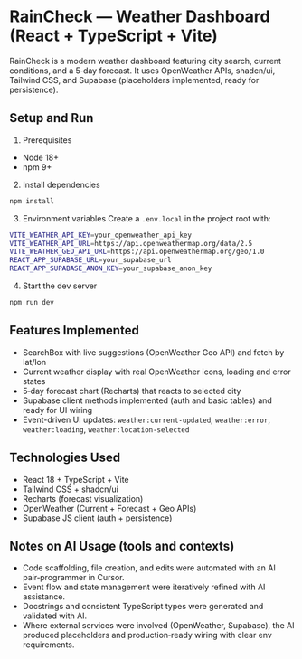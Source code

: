 # RainCheck — Weather Dashboard (React + TypeScript + Vite)

RainCheck is a modern weather dashboard featuring city search, current conditions, and a 5‑day forecast. It uses OpenWeather APIs, shadcn/ui, Tailwind CSS, and Supabase (placeholders implemented, ready for persistence).

## Setup and Run

1) Prerequisites
- Node 18+
- npm 9+

2) Install dependencies
```bash
npm install
```

3) Environment variables
Create a `.env.local` in the project root with:
```bash
VITE_WEATHER_API_KEY=your_openweather_api_key
VITE_WEATHER_API_URL=https://api.openweathermap.org/data/2.5
VITE_WEATHER_GEO_API_URL=https://api.openweathermap.org/geo/1.0
REACT_APP_SUPABASE_URL=your_supabase_url
REACT_APP_SUPABASE_ANON_KEY=your_supabase_anon_key
```

4) Start the dev server
```bash
npm run dev
```

## Features Implemented
- SearchBox with live suggestions (OpenWeather Geo API) and fetch by lat/lon
- Current weather display with real OpenWeather icons, loading and error states
- 5‑day forecast chart (Recharts) that reacts to selected city
- Supabase client methods implemented (auth and basic tables) and ready for UI wiring
- Event-driven UI updates: `weather:current-updated`, `weather:error`, `weather:loading`, `weather:location-selected`

## Technologies Used
- React 18 + TypeScript + Vite
- Tailwind CSS + shadcn/ui
- Recharts (forecast visualization)
- OpenWeather (Current + Forecast + Geo APIs)
- Supabase JS client (auth + persistence)

## Notes on AI Usage (tools and contexts)
- Code scaffolding, file creation, and edits were automated with an AI pair‑programmer in Cursor.
- Event flow and state management were iteratively refined with AI assistance.
- Docstrings and consistent TypeScript types were generated and validated with AI.
- Where external services were involved (OpenWeather, Supabase), the AI produced placeholders and production‑ready wiring with clear env requirements.